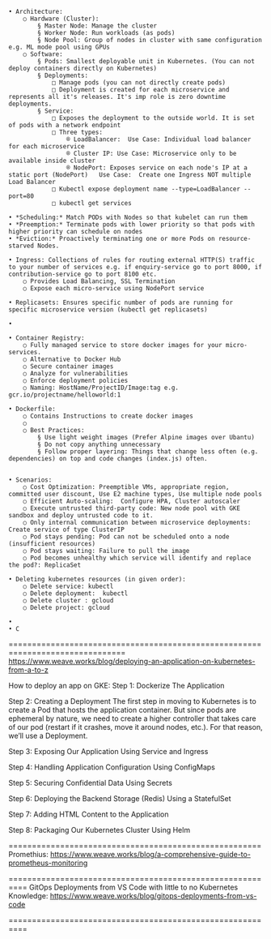 
	• Architecture:
		○ Hardware (Cluster):
			§ Master Node: Manage the cluster
			§ Worker Node: Run workloads (as pods)
			§ Node Pool: Group of nodes in cluster with same configuration e.g. ML mode pool using GPUs
		○ Software:
			§ Pods: Smallest deployable unit in Kubernetes. (You can not deploy containers directly on Kubernetes)
			§ Deployments: 
				□ Manage pods (you can not directly create pods)
				□ Deployment is created for each microservice and represents all it's releases. It's imp role is zero downtime deployments. 
			§ Service: 
				□ Exposes the deployment to the outside world. It is set of pods with a network endpoint
				□ Three types: 
					® LoadBalancer:  Use Case: Individual load balancer for each microservice
					® Cluster IP: Use Case: Microservice only to be available inside cluster
					® NodePort: Exposes service on each node's IP at a static port (NodePort)   Use Case:  Create one Ingress NOT multiple Load Balancer
				□ Kubectl expose deployment name --type=LoadBalancer --port=80
				□ kubectl get services
 
	• *Scheduling:* Match PODs with Nodes so that kubelet can run them
 	• *Preemption:* Terminate pods with lower priority so that pods with higher priority can schedule on nodes
  	• *Eviction:* Proactively terminating one or more Pods on resource-starved Nodes.
   
	• Ingress: Collections of rules for routing external HTTP(S) traffic to your number of services e.g. if enquiry-service go to port 8000, if contribution-service go to port 8100 etc.
		○ Provides Load Balancing, SSL Termination
		○ Expose each micro-service using NodePort service 

	• Replicasets: Ensures specific number of pods are running for specific microservice version (kubectl get replicasets)

	• 
	 
	• Container Registry: 
		○ Fully managed service to store docker images for your micro-services.   
		○ Alternative to Docker Hub
		○ Secure container images
		○ Analyze for vulnerabilities
		○ Enforce deployment policies
		○ Naming: HostName/ProjectID/Image:tag e.g. gcr.io/projectname/helloworld:1 

	• Dockerfile:
		○ Contains Instructions to create docker images 
		○ 
		○ Best Practices:
			§ Use light weight images (Prefer Alpine images over Ubantu)
			§ Do not copy anything unnecessary
			§ Follow proper layering: Things that change less often (e.g. dependencies) on top and code changes (index.js) often.
			
	
	• Scenarios:
		○ Cost Optimization: Preemptible VMs, appropriate region, committed user discount, Use E2 machine types, Use multiple node pools
		○ Efficient Auto-scaling:  Configure HPA, Cluster autoscaler
		○ Execute untrusted third-party code: New node pool with GKE sandbox and deploy untrusted code to it. 
		○ Only internal communication between microservice deployments: Create service of type ClusterIP
		○ Pod stays pending: Pod can not be scheduled onto a node (insufficient resources)
		○ Pod stays waiting: Failure to pull the image
		○ Pod becomes unhealthy which service will identify and replace the pod?: ReplicaSet   
		
	• Deleting kubernetes resources (in given order):
		○ Delete service: kubectl
		○ Delete deployment:  kubectl
		○ Delete cluster : gcloud
		○ Delete project: gcloud 
	
	• 
	• C
	
===============================================================================
https://www.weave.works/blog/deploying-an-application-on-kubernetes-from-a-to-z

How to deploy an app on GKE:
Step 1: Dockerize The Application 

Step 2: Creating a Deployment
	The first step in moving to Kubernetes is to create a Pod that hosts the application container. But since pods are ephemeral by nature, we need to create a higher controller that takes care of our pod (restart if it crashes, move it around nodes, etc.). For that reason, we’ll use a Deployment. 

Step 3: Exposing Our Application Using Service and Ingress
	
Step 4: Handling Application Configuration Using ConfigMaps
	
Step 5: Securing Confidential Data Using Secrets
	
Step 6: Deploying the Backend Storage (Redis) Using a StatefulSet
	
Step 7: Adding HTML Content to the Application
	
Step 8: Packaging Our Kubernetes Cluster Using Helm

======================================================
Promethius: 
https://www.weave.works/blog/a-comprehensive-guide-to-prometheus-monitoring

==========================================================
GitOps Deployments from VS Code with little to no Kubernetes Knowledge:
https://www.weave.works/blog/gitops-deployments-from-vs-code

==========================================================


